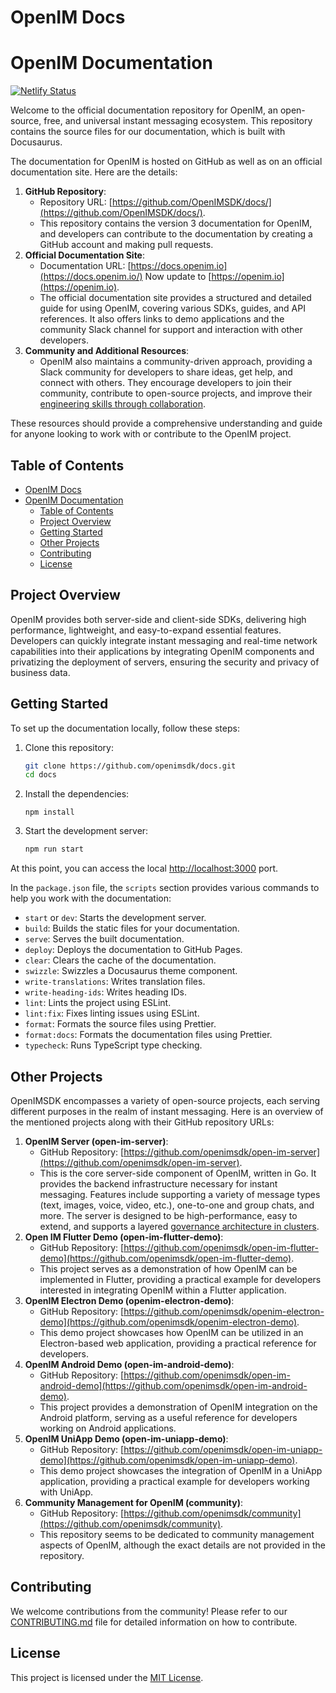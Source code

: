 # OpenIM Docs

# OpenIM Documentation

[![Netlify Status](https://api.netlify.com/api/v1/badges/4e054801-f5b6-40c7-826c-3ae5901753f0/deploy-status)](https://app.netlify.com/sites/openim-web/deploys)

Welcome to the official documentation repository for OpenIM, an open-source, free, and universal instant messaging ecosystem. This repository contains the source files for our documentation, which is built with Docusaurus.

The documentation for OpenIM is hosted on GitHub as well as on an official documentation site. Here are the details:

1. **GitHub Repository**:
   + Repository URL: [https://github.com/OpenIMSDK/docs/](https://github.com/OpenIMSDK/docs/).
   + This repository contains the version 3 documentation for OpenIM, and developers can contribute to the documentation by creating a GitHub account and making pull requests.
2. **Official Documentation Site**:
   + Documentation URL: [https://docs.openim.io](https://docs.openim.io/) Now update to [https://openim.io](https://openim.io).
   + The official documentation site provides a structured and detailed guide for using OpenIM, covering various SDKs, guides, and API references. It also offers links to demo applications and the community Slack channel for support and interaction with other developers.
3. **Community and Additional Resources**:
   + OpenIM also maintains a community-driven approach, providing a Slack community for developers to share ideas, get help, and connect with others. They encourage developers to join their community, contribute to open-source projects, and improve their [engineering skills through collaboration](https://github.com/openimsdk).

These resources should provide a comprehensive understanding and guide for anyone looking to work with or contribute to the OpenIM project.

## Table of Contents

- [OpenIM Docs](#openim-docs)
- [OpenIM Documentation](#openim-documentation)
  - [Table of Contents](#table-of-contents)
  - [Project Overview](#project-overview)
  - [Getting Started](#getting-started)
  - [Other Projects](#other-projects)
  - [Contributing](#contributing)
  - [License](#license)

## Project Overview

OpenIM provides both server-side and client-side SDKs, delivering high performance, lightweight, and easy-to-expand essential features. Developers can quickly integrate instant messaging and real-time network capabilities into their applications by integrating OpenIM components and privatizing the deployment of servers, ensuring the security and privacy of business data.

## Getting Started

To set up the documentation locally, follow these steps:

1. Clone this repository:

   ```bash
   git clone https://github.com/openimsdk/docs.git
   cd docs
   ```

2. Install the dependencies:

   ```
   npm install
   ```

3. Start the development server:

   ```bash
   npm run start
   ```
At this point, you can access the local [http://localhost:3000](http://localhost:3000/) port.


In the `package.json` file, the `scripts` section provides various commands to help you work with the documentation:

+ `start` or `dev`: Starts the development server.
+ `build`: Builds the static files for your documentation.
+ `serve`: Serves the built documentation.
+ `deploy`: Deploys the documentation to GitHub Pages.
+ `clear`: Clears the cache of the documentation.
+ `swizzle`: Swizzles a Docusaurus theme component.
+ `write-translations`: Writes translation files.
+ `write-heading-ids`: Writes heading IDs.
+ `lint`: Lints the project using ESLint.
+ `lint:fix`: Fixes linting issues using ESLint.
+ `format`: Formats the source files using Prettier.
+ `format:docs`: Formats the documentation files using Prettier.
+ `typecheck`: Runs TypeScript type checking.

## Other Projects

OpenIMSDK encompasses a variety of open-source projects, each serving different purposes in the realm of instant messaging. Here is an overview of the mentioned projects along with their GitHub repository URLs:

1. **OpenIM Server (open-im-server)**:
   + GitHub Repository: [https://github.com/openimsdk/open-im-server](https://github.com/openimsdk/open-im-server).
   + This is the core server-side component of OpenIM, written in Go. It provides the backend infrastructure necessary for instant messaging. Features include supporting a variety of message types (text, images, voice, video, etc.), one-to-one and group chats, and more. The server is designed to be high-performance, easy to extend, and supports a layered [governance architecture in clusters](https://www.openim.online/en).
2. **Open IM Flutter Demo (open-im-flutter-demo)**:
   + GitHub Repository: [https://github.com/openimsdk/open-im-flutter-demo](https://github.com/openimsdk/open-im-flutter-demo).
   + This project serves as a demonstration of how OpenIM can be implemented in Flutter, providing a practical example for developers interested in integrating OpenIM within a Flutter application.
3. **OpenIM Electron Demo (openim-electron-demo)**:
   + GitHub Repository: [https://github.com/openimsdk/openim-electron-demo](https://github.com/openimsdk/openim-electron-demo).
   + This demo project showcases how OpenIM can be utilized in an Electron-based web application, providing a practical reference for developers.
4. **OpenIM Android Demo (open-im-android-demo)**:
   + GitHub Repository: [https://github.com/openimsdk/open-im-android-demo](https://github.com/openimsdk/open-im-android-demo).
   + This project provides a demonstration of OpenIM integration on the Android platform, serving as a useful reference for developers working on Android applications.
5. **OpenIM UniApp Demo (open-im-uniapp-demo)**:
   + GitHub Repository: [https://github.com/openimsdk/open-im-uniapp-demo](https://github.com/openimsdk/open-im-uniapp-demo).
   + This demo project showcases the integration of OpenIM in a UniApp application, providing a practical example for developers working with UniApp.
6. **Community Management for OpenIM (community)**:
   + GitHub Repository: [https://github.com/openimsdk/community](https://github.com/openimsdk/community).
   + This repository seems to be dedicated to community management aspects of OpenIM, although the exact details are not provided in the repository.

## Contributing

We welcome contributions from the community! Please refer to our [CONTRIBUTING.md](https://github.com/openimsdk/community/tree/main/CONTRIBUTING.md) file for detailed information on how to contribute.

## License

This project is licensed under the [MIT License](https://github.com/openimsdk/docs/blob/main/LICENSE).
